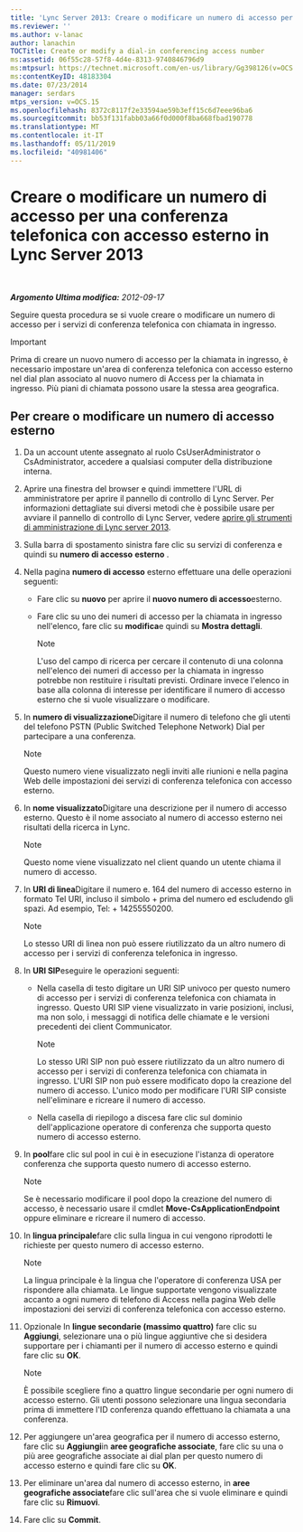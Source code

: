 ```yaml
---
title: 'Lync Server 2013: Creare o modificare un numero di accesso per una conferenza telefonica con accesso esterno'
ms.reviewer: ''
ms.author: v-lanac
author: lanachin
TOCTitle: Create or modify a dial-in conferencing access number
ms:assetid: 06f55c28-57f8-4d4e-8313-9740846796d9
ms:mtpsurl: https://technet.microsoft.com/en-us/library/Gg398126(v=OCS.15)
ms:contentKeyID: 48183304
ms.date: 07/23/2014
manager: serdars
mtps_version: v=OCS.15
ms.openlocfilehash: 8372c8117f2e33594ae59b3eff15c6d7eee96ba6
ms.sourcegitcommit: bb53f131fabb03a66f0d000f8ba668fbad190778
ms.translationtype: MT
ms.contentlocale: it-IT
ms.lasthandoff: 05/11/2019
ms.locfileid: "40981406"
---
```

<div data-xmlns="http://www.w3.org/1999/xhtml">

<div class="topic" data-xmlns="http://www.w3.org/1999/xhtml" data-msxsl="urn:schemas-microsoft-com:xslt" data-cs="http://msdn.microsoft.com/en-us/">

<div data-asp="http://msdn2.microsoft.com/asp">

# <a name="create-or-modify-a-dial-in-conferencing-access-number-in-lync-server-2013"></a>Creare o modificare un numero di accesso per una conferenza telefonica con accesso esterno in Lync Server 2013

</div>

<div id="mainSection">

<div id="mainBody">

<span> </span>

_**Argomento Ultima modifica:** 2012-09-17_

Seguire questa procedura se si vuole creare o modificare un numero di accesso per i servizi di conferenza telefonica con chiamata in ingresso.

<div>


> [!IMPORTANT]  
> Prima di creare un nuovo numero di accesso per la chiamata in ingresso, è necessario impostare un'area di conferenza telefonica con accesso esterno nel dial plan associato al nuovo numero di Access per la chiamata in ingresso. Più piani di chiamata possono usare la stessa area geografica.



</div>

<div>

## <a name="to-create-or-modify-a-dial-in-access-number"></a>Per creare o modificare un numero di accesso esterno

1.  Da un account utente assegnato al ruolo CsUserAdministrator o CsAdministrator, accedere a qualsiasi computer della distribuzione interna.

2.  Aprire una finestra del browser e quindi immettere l'URL di amministratore per aprire il pannello di controllo di Lync Server. Per informazioni dettagliate sui diversi metodi che è possibile usare per avviare il pannello di controllo di Lync Server, vedere [aprire gli strumenti di amministrazione di Lync server 2013](lync-server-2013-open-lync-server-administrative-tools.md).

3.  Sulla barra di spostamento sinistra fare clic su servizi di conferenza e quindi su **numero di accesso** **esterno** .

4.  Nella pagina **numero di accesso** esterno effettuare una delle operazioni seguenti:
    
      - Fare clic su **nuovo** per aprire il **nuovo numero di accesso**esterno.
    
      - Fare clic su uno dei numeri di accesso per la chiamata in ingresso nell'elenco, fare clic su **modifica**e quindi su **Mostra dettagli**.
        
        <div>
        

        > [!NOTE]  
        > L'uso del campo di ricerca per cercare il contenuto di una colonna nell'elenco dei numeri di accesso per la chiamata in ingresso potrebbe non restituire i risultati previsti. Ordinare invece l'elenco in base alla colonna di interesse per identificare il numero di accesso esterno che si vuole visualizzare o modificare.

        
        </div>

5.  In **numero di visualizzazione**Digitare il numero di telefono che gli utenti del telefono PSTN (Public Switched Telephone Network) Dial per partecipare a una conferenza.
    
    <div>
    

    > [!NOTE]  
    > Questo numero viene visualizzato negli inviti alle riunioni e nella pagina Web delle impostazioni dei servizi di conferenza telefonica con accesso esterno.

    
    </div>

6.  In **nome visualizzato**Digitare una descrizione per il numero di accesso esterno. Questo è il nome associato al numero di accesso esterno nei risultati della ricerca in Lync.
    
    <div>
    

    > [!NOTE]  
    > Questo nome viene visualizzato nel client quando un utente chiama il numero di accesso.

    
    </div>

7.  In **URI di linea**Digitare il numero e. 164 del numero di accesso esterno in formato Tel URI, incluso il simbolo + prima del numero ed escludendo gli spazi. Ad esempio, Tel: + 14255550200.
    
    <div>
    

    > [!NOTE]  
    > Lo stesso URI di linea non può essere riutilizzato da un altro numero di accesso per i servizi di conferenza telefonica in ingresso.

    
    </div>

8.  In **URI SIP**eseguire le operazioni seguenti:
    
      - Nella casella di testo digitare un URI SIP univoco per questo numero di accesso per i servizi di conferenza telefonica con chiamata in ingresso. Questo URI SIP viene visualizzato in varie posizioni, inclusi, ma non solo, i messaggi di notifica delle chiamate e le versioni precedenti dei client Communicator.
        
        <div>
        

        > [!NOTE]  
        > Lo stesso URI SIP non può essere riutilizzato da un altro numero di accesso per i servizi di conferenza telefonica con chiamata in ingresso. L'URI SIP non può essere modificato dopo la creazione del numero di accesso. L'unico modo per modificare l'URI SIP consiste nell'eliminare e ricreare il numero di accesso.

        
        </div>
    
      - Nella casella di riepilogo a discesa fare clic sul dominio dell'applicazione operatore di conferenza che supporta questo numero di accesso esterno.

9.  In **pool**fare clic sul pool in cui è in esecuzione l'istanza di operatore conferenza che supporta questo numero di accesso esterno.
    
    <div>
    

    > [!NOTE]  
    > Se è necessario modificare il pool dopo la creazione del numero di accesso, è necessario usare il cmdlet <STRONG>Move-CsApplicationEndpoint</STRONG> oppure eliminare e ricreare il numero di accesso.

    
    </div>

10. In **lingua principale**fare clic sulla lingua in cui vengono riprodotti le richieste per questo numero di accesso esterno.
    
    <div>
    

    > [!NOTE]  
    > La lingua principale è la lingua che l'operatore di conferenza USA per rispondere alla chiamata. Le lingue supportate vengono visualizzate accanto a ogni numero di telefono di Access nella pagina Web delle impostazioni dei servizi di conferenza telefonica con accesso esterno.

    
    </div>

11. Opzionale In **lingue secondarie (massimo quattro)** fare clic su **Aggiungi**, selezionare una o più lingue aggiuntive che si desidera supportare per i chiamanti per il numero di accesso esterno e quindi fare clic su **OK**.
    
    <div>
    

    > [!NOTE]  
    > È possibile scegliere fino a quattro lingue secondarie per ogni numero di accesso esterno. Gli utenti possono selezionare una lingua secondaria prima di immettere l'ID conferenza quando effettuano la chiamata a una conferenza.

    
    </div>

12. Per aggiungere un'area geografica per il numero di accesso esterno, fare clic su **Aggiungi**in **aree geografiche associate**, fare clic su una o più aree geografiche associate ai dial plan per questo numero di accesso esterno e quindi fare clic su **OK**.

13. Per eliminare un'area dal numero di accesso esterno, in **aree geografiche associate**fare clic sull'area che si vuole eliminare e quindi fare clic su **Rimuovi**.

14. Fare clic su **Commit**.

</div>

</div>

<span> </span>

</div>

</div>

</div>

